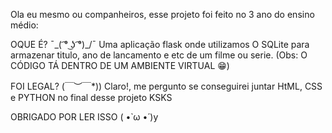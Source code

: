 Ola eu mesmo ou companheiros, esse projeto foi feito no 3 ano do ensino médio: 

OQUE É? ¯\_( ͡° ͜ʖ ͡°)_/¯
Uma aplicação flask onde utilizamos O SQLite para armazenar titulo, ano de lancamento e etc de um filme ou serie.
(Obs: O CÓDIGO TÁ DENTRO DE UM AMBIENTE VIRTUAL 😁)

FOI LEGAL? \(￣︶￣*\))
Claro!, me pergunto se conseguirei juntar HtML, CSS e PYTHON no final desse projeto KSKS




OBRIGADO POR LER ISSO ( •̀ ω •́ )y
